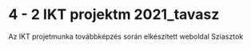 # 4 - 2 IKT projektm 2021_tavasz
 Az IKT projetmunka továbbképzés során elkészített weboldal
 Sziasztok
